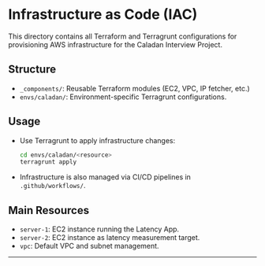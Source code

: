 # Infrastructure as Code (IAC)

This directory contains all Terraform and Terragrunt configurations for provisioning AWS infrastructure for the Caladan Interview Project.

## Structure

- `_components/`: Reusable Terraform modules (EC2, VPC, IP fetcher, etc.)
- `envs/caladan/`: Environment-specific Terragrunt configurations.

## Usage

- Use Terragrunt to apply infrastructure changes:
    ```sh
    cd envs/caladan/<resource>
    terragrunt apply
    ```

- Infrastructure is also managed via CI/CD pipelines in `.github/workflows/`.

## Main Resources

- `server-1`: EC2 instance running the Latency App.
- `server-2`: EC2 instance as latency measurement target.
- `vpc`: Default VPC and subnet management.

---